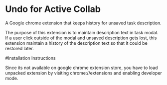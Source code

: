 # Undo for Active Collab
A Google chrome extension that keeps history for unsaved task description. 

The purpose of this extension is to maintain description text in task modal. 
If a user click outside of the modal and unsaved description gets lost, 
this extension maintain a history of the description text so that it could 
be restored later.

#Installation Instructions

Since its not available on google chrome extension store, you have to load unpacked extension 
by visiting chrome://extensions and enabling developer mode.
  
